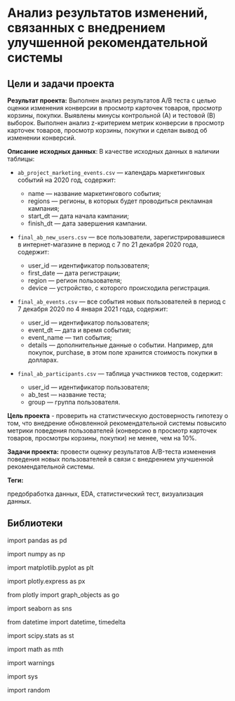 # Анализ результатов изменений, связанных с внедрением улучшенной рекомендательной системы

## Цели и задачи проекта

**Результат проекта:**
Выполнен анализ результатов А/В теста с целью оценки изменения конверсии в просмотр карточек товаров, просмотр корзины, покупки.
Выявлены минусы контрольной (А) и тестовой (В) выборок.
Выполнен анализ z-критерием метрик конверсии в просмотр карточек товаров, просмотр корзины, покупки и сделан вывод об изменении конверсий.

**Описание исходных данных**: 
В качестве исходных данных в наличии таблицы:

- `ab_project_marketing_events.csv` — календарь маркетинговых событий на 2020 год, содержит:
    - name — название маркетингового события;
    - regions — регионы, в которых будет проводиться рекламная кампания;
    - start_dt — дата начала кампании;
    - finish_dt — дата завершения кампании.

- `final_ab_new_users.csv` — все пользователи, зарегистрировавшиеся в интернет-магазине в период с 7 по 21 декабря 2020 года, содержит:
    - user_id — идентификатор пользователя;
    - first_date — дата регистрации;
    - region — регион пользователя;
    - device — устройство, с которого происходила регистрация.
	
- `final_ab_events.csv` — все события новых пользователей в период с 7 декабря 2020 по 4 января 2021 года, содержит:
    - user_id — идентификатор пользователя;
    - event_dt — дата и время события;
    - event_name — тип события;
    - details — дополнительные данные о событии. Например, для покупок, purchase, в этом поле хранится стоимость покупки в долларах.
    
- `final_ab_participants.csv` — таблица участников тестов, содержит:
    - user_id — идентификатор пользователя;
    - ab_test — название теста;
    - group — группа пользователя.

**Цель проекта** - проверить на статистическую достоверность гипотезу о том, что внедрение обновленной рекомендательной системы повысило метрики поведения пользователей (конверсию в просмотр карточек товаров, просмотры корзины, покупки) не менее, чем на 10%.

**Задачи проекта:**
провести оценку результатов A/B-теста изменения поведения новых пользователей в связи с внедрением улучшенной рекомендательной системы.

**Теги:**

предобработка данных, EDA, статистический тест, визуализация данных.


## Библиотеки

import pandas as pd

import numpy as np

import matplotlib.pyplot as plt

import plotly.express as px

from plotly import graph_objects as go

import seaborn as sns

from datetime import datetime, timedelta

import scipy.stats as st

import math as mth

import warnings

import sys

import random